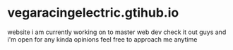 # vegaracingelectric.gtihub.io
website i am currently working on to master web dev 
check it out guys and i'm open for any kinda opinions
feel free to approach me anytime
